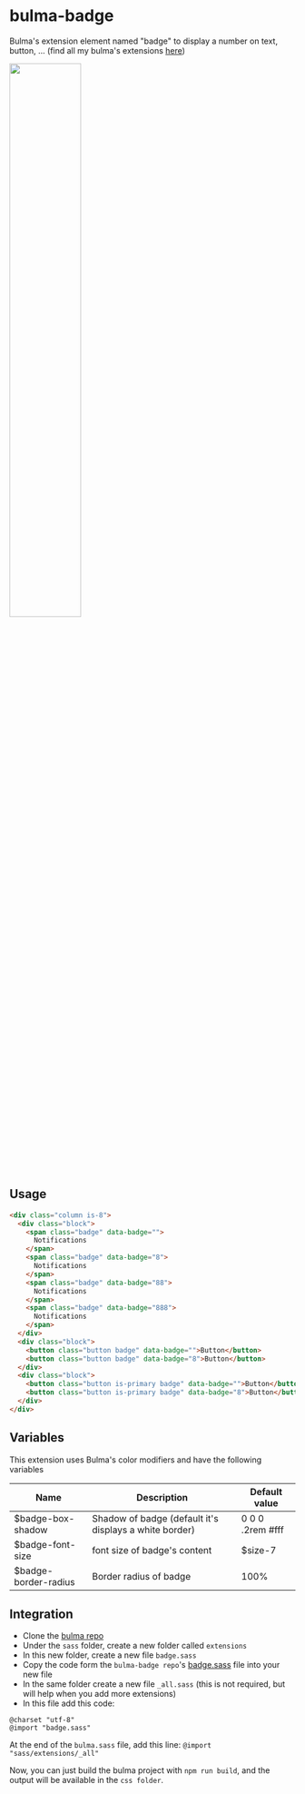 # bulma-badge
Bulma's extension element named "badge" to display a number on text, button, ...
(find all my bulma's extensions [here](https://github.com/Wikiki/bulma-extensions))

<img src="https://img15.hostingpics.net/pics/241524ScreenShot20170726at124229.png" width="50%">

Usage
-----

```html
<div class="column is-8">
  <div class="block">
    <span class="badge" data-badge="">
      Notifications
    </span>
    <span class="badge" data-badge="8">
      Notifications
    </span>
    <span class="badge" data-badge="88">
      Notifications
    </span>
    <span class="badge" data-badge="888">
      Notifications
    </span>
  </div>
  <div class="block">
    <button class="button badge" data-badge="">Button</button>
    <button class="button badge" data-badge="8">Button</button>
  </div>
  <div class="block">
    <button class="button is-primary badge" data-badge="">Button</button>
    <button class="button is-primary badge" data-badge="8">Button</button>
  </div>
</div>
```

Variables
---
This extension uses Bulma's color modifiers and have the following variables

Name | Description | Default value    
-----|-------------|---------------
$badge-box-shadow | Shadow of badge (default it's displays a white border)  | 0 0 0 .2rem #fff
$badge-font-size | font size of badge's content | $size-7
$badge-border-radius | Border radius of badge | 100%

Integration
---
- Clone the [bulma repo](https://github.com/jgthms/bulma)
- Under the `sass` folder, create a new folder called `extensions`
- In this new folder, create a new file `badge.sass`
- Copy the code form the `bulma-badge repo`'s [badge.sass](https://github.com/Wikiki/bulma-badge/blob/master/badge.sass) file into your new file
- In the same folder create a new file `_all.sass` (this is not required, but will help when you add more extensions)
- In this file add this code:
```
@charset "utf-8"
@import "badge.sass"
```
At the end of the `bulma.sass` file, add this line: `@import "sass/extensions/_all"`

Now, you can just build the bulma project with `npm run build`, and the output will be available in the `css folder`.
